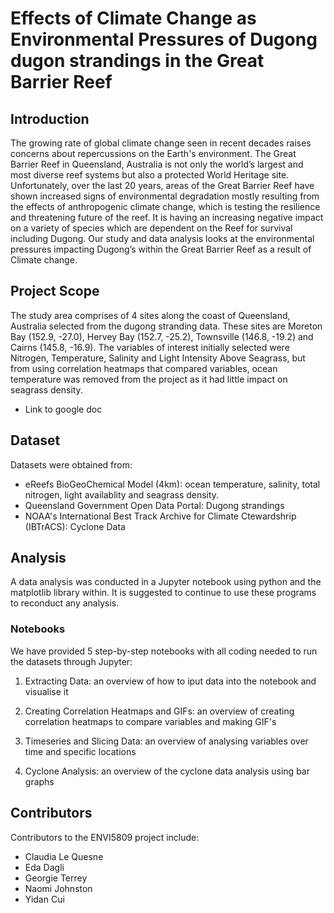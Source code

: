 # Effects of Climate Change as Environmental Pressures of Dugong dugon strandings in the Great Barrier Reef

## Introduction
The growing rate of global climate change seen in recent decades raises concerns about repercussions on the Earth's environment. The Great Barrier Reef in Queensland, Australia is not only the world’s largest and most diverse reef systems but also a protected World Heritage site. Unfortunately, over the last 20 years, areas of the Great Barrier Reef have shown increased signs of environmental degradation mostly resulting from the effects of anthropogenic climate change, which is testing the resilience and threatening future of the reef. It is having an increasing negative impact on a variety of species which are dependent on the Reef for survival including Dugong. Our study and data analysis looks at the environmental pressures impacting Dugong’s within the Great Barrier Reef as a result of Climate change.


## Project Scope
The study area comprises of 4 sites along the coast of Queensland, Australia selected from the dugong stranding data. These sites are Moreton Bay (152.9, -27.0), Hervey Bay (152.7, -25.2), Townsville (146.8, -19.2) and Cairns (145.8, -16.9).
The variables of interest initially selected were Nitrogen, Temperature, Salinity and Light Intensity Above Seagrass, but from using correlation heatmaps that compared variables, ocean temperature was removed from the project as it had little impact on seagrass density.

+ Link to google doc

## Dataset 
Datasets were obtained from:
+ eReefs BioGeoChemical Model (4km): ocean temperature, salinity, total nitrogen, light availablity and seagrass density.
+ Queensland Government Open Data Portal: Dugong strandings
+ NOAA's International Best Track Archive for Climate Ctewardshrip (IBTrACS): Cyclone Data


## Analysis
A data analysis was conducted in a Jupyter notebook using python and the matplotlib library within. 
It is suggested to continue to use these programs to reconduct any analysis.

### Notebooks
We have provided 5 step-by-step notebooks with all coding needed to run the datasets through Jupyter:
1. Extracting Data: an overview of how to iput data into the notebook and visualise it

2. Creating Correlation Heatmaps and GIFs: an overview of creating correlation heatmaps to compare variables and making GIF's

3. Timeseries and Slicing Data: an overview of analysing variables over time and specific locations

4. Cyclone Analysis: an overview of the cyclone data analysis using bar graphs


## Contributors
Contributors to the ENVI5809 project include:

+ Claudia Le Quesne
+ Eda Dagli
+ Georgie Terrey
+ Naomi Johnston
+ Yidan Cui

